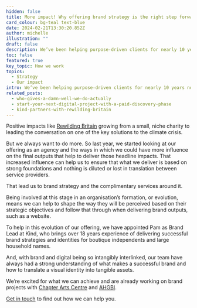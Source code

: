 ```yaml
---
hidden: false
title: More impact! Why offering brand strategy is the right step forward
card_colour: bg-teal text-blue
date: 2024-02-21T13:30:20.852Z
author: michelle
illustration: ""
draft: false
description: We’ve been helping purpose-driven clients for nearly 10 years now, but we always want to do more. That lead us to brand strategy and the complimentary services around it.
toc: false
featured: true
key_topic: How we work
topics:
  - Strategy
  - Our impact
intro: We’ve been helping purpose-driven clients for nearly 10 years now, offering digital strategy and delivery for charities, non-profits and ethical businesses that go on to have amazing positive impacts on people and the&nbsp;planet.
related_posts:
  - who-gives-a-damn-well-we-do-actually
  - start-your-next-digital-project-with-a-paid-discovery-phase
  - kind-partners-with-rewilding-britain
---
```


Positive impacts like [Rewilding Britain](/work/rewilding-britain) growing from a small, niche charity to leading the conversation on one of the key solutions to the climate crisis.

But we always want to do more. So last year, we started looking at our offering as an agency and the ways in which we could have more influence on the final outputs that help to deliver those headline impacts. That increased influence can help us to ensure that what we deliver is based on strong foundations and nothing is diluted or lost in translation between service providers.

That lead us to brand strategy and the complimentary services around it.

Being involved at this stage in an organisation’s formation, or evolution, means we can help to shape the way they will be perceived based on their strategic objectives and follow that through when delivering brand outputs, such as a website.

To help in this evolution of our offering, we have appointed Pam as Brand Lead at Kind, who brings over 18 years experience of delivering successful brand strategies and identities for boutique independents and large household names.

And, with brand and digital being so intangibly interlinked, our team have always had a strong understanding of what makes a successful brand and how to translate a visual identity into tangible assets.

We’re excited for what we can achieve and are already working on brand projects with [Chapter Arts Centre](/work/chapter) and [AHGBI](/work/hispanists).

[Get in touch](/contact) to find out how we can help you.